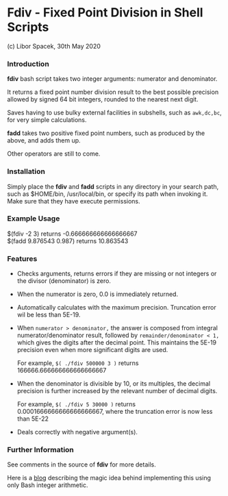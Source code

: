 # Fdiv - Fixed Point Division in Shell Scripts

(c) Libor Spacek, 30th May 2020

### Introduction

**fdiv** bash script takes two integer arguments: numerator and denominator.

It returns a fixed point number division result to the best possible precision
 allowed by signed 64 bit integers, rounded to the nearest next digit.

Saves having to use bulky external facilities in subshells, such as `awk,dc,bc`, for very simple calculations. 

**fadd** takes two positive fixed point numbers, such as produced by the above, and adds them up.

Other operators are still to come. 

 
### Installation

Simply place the **fdiv** and **fadd** scripts in any directory in your search path, such as $HOME/bin, /usr/local/bin, or specify its path when invoking it. Make sure that they have  execute permissions.
 
### Example Usage
   $(fdiv -2 3) returns -0.666666666666666667  
   $(fadd 9.876543 0.987) returns 10.863543
   
### Features

- Checks arguments, returns errors if they are missing or not integers or the divisor (denominator) is zero.

- When the numerator is zero, 0.0 is immediately returned.

- Automatically calculates with the maximum precision. Truncation error wil be less than 5E-19.

- When `numerator > denominator,` the answer is composed from integral numerator/denominator result, followed by `remainder/denominator < 1,` which gives the digits after the decimal point. This maintains the 5E-19 precision even when more significant digits are used.
 
	For example, `$( ./fdiv 500000 3 )` returns 166666.666666666666666667

- When the denominator is divisible by 10, or its multiples, the decimal precision is further increased by the relevant number of decimal digits.

	For example, `$( ./fdiv 5 30000 )` returns 0.0001666666666666666667, where the truncation error is now less than 5E-22

- Deals correctly with negative argument(s). 

### Further Information

See comments in the source of **fdiv** for more details.

Here is a [blog](https://oldmill.cz/2020-01-02-the-joy-of-bashing.html) describing the magic idea behind implementing this using only Bash 
integer arithmetic.
